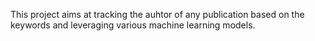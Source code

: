This project aims at tracking the auhtor of any publication based on the keywords and leveraging various machine learning models.
 
